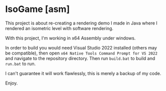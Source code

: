 # IsoGame \[asm\]
This project is about re-creating a rendering demo I made in Java where I rendered an isometric level with software rendering.

With this project, I'm working in x64 Assembly under windows.

In order to build you would need Visual Studio 2022 installed (others may be compatible), then open `x64 Native Tools Command Prompt for VS 2022` and navigate to the repository directory. Then run `build.bat` to build and `run.bat` to run.

I can't guarantee it will work flawlessly, this is merely a backup of my code.

Enjoy.